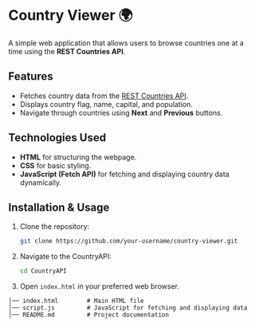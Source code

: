 # Country Viewer 🌍

A simple web application that allows users to browse countries one at a time using the **REST Countries API**.

## Features
- Fetches country data from the [REST Countries API](https://restcountries.com/v3.1/all).
- Displays country flag, name, capital, and population.
- Navigate through countries using **Next** and **Previous** buttons.

## Technologies Used
- **HTML** for structuring the webpage.
- **CSS** for basic styling.
- **JavaScript (Fetch API)** for fetching and displaying country data dynamically.

## Installation & Usage
1. Clone the repository:
   ```sh
   git clone https://github.com/your-username/country-viewer.git
2. Navigate to the CountryAPI:
    ```sh
    cd CountryAPI
    ```

3. Open `index.html` in your preferred web browser.

```
│── index.html        # Main HTML file
│── script.js         # JavaScript for fetching and displaying data
│── README.md         # Project documentation

```